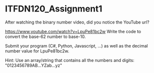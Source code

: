 # ITFDN120_Assignment1
After watching the binary number video, did you notice the YouTube url?

https://www.youtube.com/watch?v=LpuPe81bc2w
Write the code to convert the base-62 number to base-10.

Submit your program (C#, Python, Javascript, ...) as well as the decimal number value for LpuPe81bc2w.

Hint: Use an array/string that contains all the numbers and digits: "0123456789AB...YZab...yz"